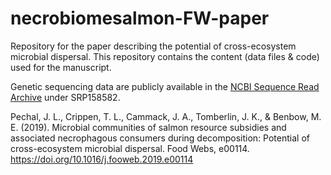 # necrobiomesalmon-FW-paper
Repository for the paper describing the potential of cross-ecosystem microbial dispersal. This repository contains the content (data files & code) used for the manuscript.

Genetic sequencing data are publicly available in the [NCBI Sequence Read Archive](https://www.ncbi.nlm.nih.gov/sra) under SRP158582. 

Pechal, J. L., Crippen, T. L., Cammack, J. A., Tomberlin, J. K., & Benbow, M. E. (2019). Microbial communities of salmon resource subsidies and associated necrophagous consumers during decomposition: Potential of cross-ecosystem microbial dispersal. Food Webs, e00114. https://doi.org/10.1016/j.fooweb.2019.e00114

